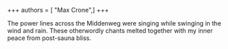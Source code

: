 +++
authors = [ "Max Crone",]
+++

The power lines across the Middenweg were singing while swinging in the wind and rain. These otherwordly chants melted together with my inner peace from post-sauna bliss.
